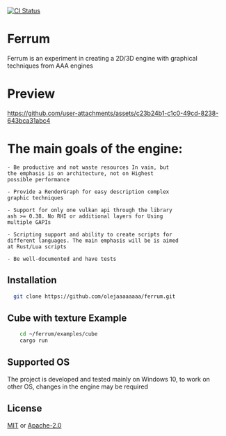 [![CI Status](https://github.com/olejaaaaaaaa/ferrum/actions/workflows/rust.yml/badge.svg)](https://github.com/olejaaaaaaaa/ferrum/actions)

# Ferrum

Ferrum is an experiment in creating a 2D/3D engine with graphical techniques from AAA engines

# Preview

https://github.com/user-attachments/assets/c23b24b1-c1c0-49cd-8238-643bca31abc4

# The main goals of the engine:

    - Be productive and not waste resources In vain, but
    the emphasis is on architecture, not on Highest
    possible performance

    - Provide a RenderGraph for easy description complex
    graphic techniques

    - Support for only one vulkan api through the library
    ash >= 0.38. No RHI or additional layers for Using
    multiple GAPIs

    - Scripting support and ability to create scripts for
    different languages. The main emphasis will be is aimed
    at Rust/Lua scripts

    - Be well-documented and have tests

## Installation

```bash
  git clone https://github.com/olejaaaaaaaa/ferrum.git
```

## Cube with texture Example

```bash
    cd ~/ferrum/examples/cube
    cargo run
```

## Supported OS

The project is developed and tested mainly on Windows 10, to work on other OS, changes in the engine may be required

## License

[MIT](https://choosealicense.com/licenses/mit/) or [Apache-2.0](https://choosealicense.com/licenses/apache-2.0/)

